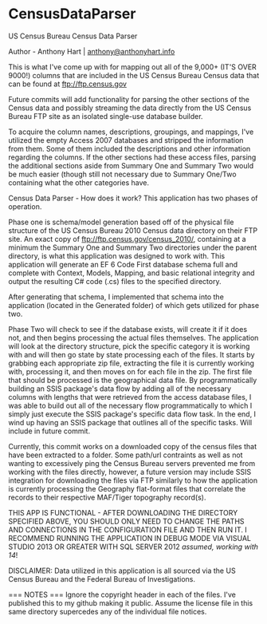 # CensusDataParser
US Census Bureau Census Data Parser

Author - Anthony Hart | anthony@anthonyhart.info

This is what I've come up with for mapping out all of the 9,000+ (IT'S OVER 9000!) columns that are included in the US Census Bureau Census data that can be found at ftp://ftp.census.gov

Future commits will add functionality for parsing the other sections of the Census data and possibly streaming the data directly from the US Census Bureau FTP site as an isolated single-use database builder.

To acquire the column names, descriptions, groupings, and mappings, I've utilized the empty Access 2007 databases and stripped the information from them. Some of them included the descriptions and other information regarding the columns. If the other sections had these access files, parsing the additional sections aside from Summary One and Summary Two would be much easier (though still not necessary due to Summary One/Two containing what the other categories have.

Census Data Parser - How does it work?
This application has two phases of operation.

Phase one is schema/model generation based off of the physical file structure of the US Census Bureau 2010 Census data directory on their FTP site. An exact copy of ftp://ftp.census.gov/census_2010/, containing at a minimum the Summary One and Summary Two directories under the parent directory, is what this application was designed to work with. This application will generate an EF 6 Code First database schema full and complete with Context, Models, Mapping, and basic relational integrity and output the resulting C# code (.cs) files to the specified directory.

After generating that schema, I implemented that schema into the application (located in the Generated folder) of which gets utilized for phase two.

Phase Two will check to see if the database exists, will create it if it does not, and then begins processing the actual files themselves. The application will look at the directory structure, pick the specific category it is working with and will then go state by state processing each of the files. It starts by grabbing each appropriate zip file, extracting the file it is currently working with, processing it, and then moves on for each file in the zip. The first file that should be processed is the geographical data file. By programmatically building an SSIS package's data flow by adding all of the necessary columns with lengths that were retrieved from the access database files, I was able to build out all of the necessary flow programmatically to which I simply just execute the SSIS package's specific data flow task. In the end, I wind up having an SSIS package that outlines all of the specific tasks. Will include in future commit.

Currently, this commit works on a downloaded copy of the census files that have been extracted to a folder. Some path/url contraints as well as not wanting to excessively ping the Census Bureau servers prevented me from working with the files directly, however, a future version may include SSIS integration for downloading the files via FTP similarly to how the application is currently processing the Geography flat-format files that correlate the records to their respective MAF/Tiger topography record(s).

THIS APP IS FUNCTIONAL - AFTER DOWNLOADING THE DIRECTORY SPECIFIED ABOVE, YOU SHOULD ONLY NEED TO CHANGE THE PATHS AND CONNECTIONS IN THE CONFIGURATION FILE AND THEN RUN IT. I RECOMMEND RUNNING THE APPLICATION IN DEBUG MODE VIA VISUAL STUDIO 2013 OR GREATER WITH SQL SERVER 2012 *assumed, working with 14*!

DISCLAIMER: Data utilized in this application is all sourced via the US Census Bureau and the Federal Bureau of Investigations.

=== NOTES ===
Ignore the copyright header in each of the files. I've published this to my github making it public. Assume the license file in this same directory supercedes any of the individual file notices.

